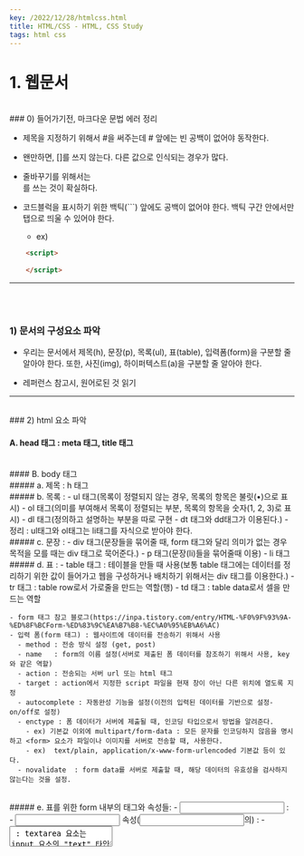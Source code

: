 ```yaml
---
key: /2022/12/28/htmlcss.html
title: HTML/CSS - HTML, CSS Study
tags: html css
---
```


# 1. 웹문서

<br>
### 0) 들어가기전, 마크다운 문법 에러 정리 

- 제목을 지정하기 위해서 #을 써주는데 # 앞에는 빈 공백이 없어야 동작한다.

- 왠만하면, []를 쓰지 않는다. 다른 값으로 인식되는 경우가 많다.

- 줄바꾸기를 위해서는 <br>를 쓰는 것이 확실하다.

- 코드블럭을 표시하기 위한 백틱(```) 앞에도 공백이 없어야 한다. 백틱 구간 안에서만 탭으로 띄울 수 있어야 한다.
  - ex)

```html
	<script>
	
	</script>
```

---


<br><br>
### 1) 문서의 구성요소 파악 

  - 우리는 문서에서 제목(h), 문장(p), 목록(ul), 표(table), 입력폼(form)을 구분할 줄 알아야 한다. 또한, 사진(img), 하이퍼텍스트(a)을 구분할 줄 알아야 한다.

  - 레퍼런스 참고시, 원어로된 것 읽기


---


<br>
### 2) html 요소 파악

#### A. head 태그 : meta 태그, title 태그

<br>
#### B. body 태그 

<br>
##### a. 제목 : h 태그 
	
<br>	
##### b. 목록 : 
      - ul 태그(목록이 정렬되지 않는 경우, 목록의 항목은 불릿(•)으로 표시) 
      - ol 태그(의미를 부여해서 목록이 정렬되는 부분, 목록의 항목을 숫자(1, 2, 3)로 표시) 
      - dl 태그(정의하고 설명하는 부분을 따로 구현 - dt 태그와 dd태그가 이용된다.)
      - 정리 : ul태그와 ol태그는 li태그를 자식으로 받아야 한다.
	
<br>	
##### c. 문장 : 
    - div 태그(문장들을 묶어줄 때, form 태그와 달리 의미가 없는 경우 목적을 모를 때는 div 태그로 묵어준다.) 
    - p 태그(문장(li)들을 묶어줄때 이용)
    - li 태그

<br>	
  ##### d. 표 : 
    - table 태그 : 테이블을 만들 때 사용(보통 table 태그에는 데이터를 정리하기 위한 값이 들어가고 웹을 구성하거나 배치하기 위해서는 div 태그를 이용한다.)
      - tr 태그 : table row로서 가로줄을 만드는 역할(행)
      - td 태그 : table data로서 셀을 만드는 역할
			
		
    - form 태그 참고 블로그(https://inpa.tistory.com/entry/HTML-%F0%9F%93%9A-%ED%8F%BCForm-%ED%83%9C%EA%B7%B8-%EC%A0%95%EB%A6%AC) 
    - 입력 폼(form 태그) : 웹사이트에 데이터를 전송하기 위해서 사용
      - method : 전송 방식 설정 (get, post)
      - name   : form의 이름 설정(서버로 제출된 폼 데이터를 참조하기 위해서 사용, key와 같은 역할)
      - action : 전송되는 서버 url 또는 html 태그
      - target : action에서 지정한 script 파일을 현재 창이 아닌 다른 위치에 열도록 지정 
      - autocomplete : 자동완성 기능을 설정(이전의 입력된 데이터를 기반으로 설정- on/off로 설정)
      - enctype : 폼 데이터가 서버에 제출될 때, 인코딩 타입으로서 방법을 알려준다.
        - ex) 기본값 이외에 multipart/form-data : 모든 문자를 인코딩하지 않음을 명시하고 <form> 요소가 파일이나 이미지를 서버로 전송할 때, 사용한다.
        - ex)  text/plain, application/x-www-form-urlencoded 기본값 등이 있다.
      - novalidate	: form data를 서버로 제출할 때, 해당 데이터의 유효성을 검사하지 않는다는 것을 설정.
			
<br>	
##### e. 표를 위한 form 내부의 태그와 속성들: 
    - <input> : 
    - <input type> 속성(<input>의) :
      - <textarea> : textarea 요소는 input 요소의 "text" 타입과 비슷한 형태이다. 하지만 "text" 타입의 input 요소는 한 줄만 입력이 가능하지만, <textarea> 태그는 긴 내용을 입력하는 것이 가능하다.

	<br>
      - <label> : 
        - input 태그를 제어하여 상태값을 변경하도록 돕는다.
        - 체크박스를 예로 들자면, 클릭 영역이 단순 체크박스 영역에 국한된 것이 아니라 체크박스가 가리키는 툴팁영역에도 클릭시 input 태그가 함께 체크될 수 있다.

        ```html
	        <label for="fruitItem">여기를 클릭</label>
	        <input id="fruitItem" type="checkbox" />
        ```

      - ​위 코드는 label 태그안의 영역을 클릭할 경우 for 속성이 지정된 fruititem 이라는 id 값을 찾는다. 즉 아래의 input 태그가 원격으로, 자동으로 클릭한 것과 같이 동작하게 된다

	<br>
      - <select> & <option> : 
        - 드롭메뉴에서 선택을 할 수 있는 태그. 
        - <option> 태그에서 사용하는 value 속성은 텍스트 필드에서의 value 속성과는 조금 틀리다. 
        - 텍스트 필드에서 value 속성에 값을 입력하면 기본값이 입력되지만 <option> 태그의 경우는 이 <option>이 선택된 경우 전송되는 값을 지정하는 것이다.

      - <datalist> : select는 선택만 할 수 있는 반면, datalist는 리스트에서 어느 한가지를 선택하거나 키워드에 입력할 수 있다.

      - <feildset> : 관련된 입력 양식들을 그룹화할 때 사용

      - <legend> : fieldset 태그 내에서 사용되야 하며 그룹화된 fieldset의 제목을 정의
      - <button> : form 요소중 하나, 페이지에 버튼을 넣고 form을 전송하거나 reset 할 때 사용한다.
<br>		
##### f. <button>와 <input>의 주의 사항
 	
    - <button>와 <input>의 차이점 

    - <input> 태그는 종료태그 없이 type 속성 이용해 버튼에 글자나 이미지 넣지만, <button> 태그는 시작태그와 종료태그 사이에 글자나 이미지 넣음​

    - 항상 <button> 태그의 type 속성을 명시해줘야 함. 왜냐하면, IE(=익스플로러) 경우 기본 타입이 button 이나, 타 브라우저 경우 기본 타입이 submit 이기 때문.

    - <form> 태그 안에서 버튼 만들 땐, 반드시 <input> 태그 이용해 버튼 만들어야 함. 왜냐하면, 타 브라우저가 <button>태그의 속성값을 전송하는 반면, IE는 시작태그와 종료태그 사이의 텍스트나 이미지 전송하기 때문.


---


<br>
### 3) html 강의 요약 내용 정리

- 목록을 ul 태그 하위 목록에서 목록을 1개를 한 번에 만들어 준다.

```html
ul>li

<ul>
	<li></li>
</ul>

```

- 목록을 ul 태그 하위 목록에서 목록을 3개를 한 번에 만들어 준다.

```html
ul>li*3

<ul>
	<li></li>
	<li></li>
	<li></li>
</ul>
```


- 크롬의 web store에서 설치할 것 : 

	- outliner
	- web developer


- header 영역에는 제목을 포함하는 다른 콘텐츠도 포함할 수 있다.


- div 태그는 제목과 콘텐츠를 묶어주는 역할을 해준다.



---

<br>
### 4) section 태그 정리

- section 태그 조건

	- 제목과 내용(콘텐츠)은 항상 포함되어야 한다.



- 시멘틱 section 개념(section에 포함되고 main은 body에만 존재한다.)

	- article : header, footer, main(X)

	- aside : header, footer, main(X)
	
	- nav : header(X), footer(X), main(X)
	
	- body : header, footer, main(O)
	


- section의 부분(영역)을 만드는 태그(section에 포함되지 않는다!! 중요!!)

	- section의 영역을 위해서 초기에는 div 태그가 사용되었다. 
	
	- 이후에는 의미를 부여하기 위해서 다음과 같은 영역 태그가 추가 되었다.
	
		- header
		
		- main
		
		- footer
		

- article에는 contents가 무조건 필요하다.(제목은 덤이다.)


- nav 태그는 제목도 컨턴츠도 아닌 네비게이션을 위한 목록을 의미한다. 따라서, header(X), footer(X), main(X) 이러한 구성을 가진다.



---


<br>
### 5) 인라인 태그 종류(MDN에서 찾아보기)

- a 태그 : 하이퍼텍스트로 href 속성으로 url 연결
- b 태그 : 텍스트를 bold체로 작성
- i 태그 : 텍스트를 이텔릭체로 작성
- u 태그 : 텍스트에 underline을 추가하여 작성
- span 태그 : 보통 css에서 많이 사용한다. 강제적으로 범용적 사용가능하다.

---


<br>
### 6) 인라인 태그 개념

- 블록 태그의 크기는 자신의 영역을 가지고 있고 인라인 태그의 크기는 컨텐츠의 크기가 자신의 크기가 됨.

- 블록, 제목, 목록 스타일의 블록들은 차지하는 영역에서 차이가 있다.



---

<br>
### 7) 인라인 태그 분류

- 의미를 부여하는 태그, 스타일을 위주로 하는 태그, Form 관련 태그, 콘텐츠 관련 태그, 멀티미디어 API 등이 있다.

- Form 관련 태그, 콘텐츠 관련 태그, 멀티미디어 API은 콘텐츠가 결합된 인라인 태그이다.



---

<br>
### 8) 라인 태그 학습을 위한 파일 준비

- a 태그는 Achor에서 의미를 가져왔다. 보통 href 속성으로 url을 가져온다.


---


<br>
### 9) 상대경로와 절대경로

- a. 상대경로
	- 보통 프로젝트 단위의 상대경로를 많이 사용한다.
	- `./`이나 `../`처럼 상대 경로의 가장 앞에 적어주며 보통 생략이 가능하다. 
	- `./`는 해당 경로에서 바로 위의 경로, `../`는 해당 경로에서 위의 위의 경로이다.

- b. 절대경로
	- root로 시작하는 경로이며, 프로젝트의 구조가 변경되면, 사용할 수 없다.
	- 그래서 보통 상대경로를 사용한다.


---

<br>
### 10) A태그의 target 속성

- a 태그의 속성 중에서 `href`를 가장 많이 사용한다.

- a 태그의 target 속성에서 `_self` 속성은 기본값이 현재 `href`에 저장된 현재 경로를 의미한다.

- a 태그의 `_blank`라는 속성은 웹 페이지에서 해당 a 태그가 설정된 하이퍼텍스트를 클릭하면, 이동되는 새로운 페이지가 새로운 탭에서 열린다.

- 웹 페이지 문서는 기본적으로 header, footer, main, aside 등등 여러 개의 문서를 합쳐서 하나의 문서로 만들어서 클라이언트에게 보여준다.


---

<br>
### 11) u,i,b 태그

- css의 등장으로 u,i,b 태그의 의미는 예전과는 많이 달라졌다. 최근에는 기능적인 것보다는 의미를 부여해주는 측면이 크다.

- 인용구를 가져왔다던지 의미를 명확하게 한다던지 등의 의미를 최근에는 부여해서 사용한다.

- 추가로 `<br>` 태그는 웹 문서에서 줄을 바꿔주는 역할을 한다.
 

---
 
<br>
### 12) img 태그

- src 속성 : 
	- img 태그의 가장 대표적인 속성은 src이다. 
	- src 속성은 웹에서 보여주고 싶은 image를 가져오기 위해 프로젝트 파일에서 저장된 이미지를 저장 경로로 설정한다. 
	- 즉, img 태그의 src 속성에서 해당 경로를 설정하여 image를 가져온다. 
	- `<img src="image/17.jpg">`
	- 보통 상대경로를 사용한다.
	
- alt 속성 : 이미지가 버그가 걸려서 이미지를 웹에서 볼 수 없을 때, 이미지가 어떤 이미지인지 설명해줄 수 있는 메세지이다. `<img alt="아메리카노">`

- height 속성 : 이미지의 크기를 설정할 수 있는 속성이다. `<img height="100">`


---

<br>
### 13) 인라인 태그의 변화

- 예전의 웹 문서는 콘텐츠, 구조, 스타일로 구성되어 있지만 최근엔 스타일 부분을 html이 아니라 css에서 담당한다.

- 그래서, html의 기존 스타일 태그를 제거하고 새로운 스타일 언어인 css로 대체되었다.

- 또한, 중복되거나 의미가 모호한 태그를 제거했다.

- 따라서, 미래의 웹 문서는 기본적인 스타일을 위한 태그가 아니라 콘텐츠르 구분하기 위한 태그로의 변화가 필요하다.
 		

---
 		
 		
<br>
### 14) 인라인 태그들의 의미

- 이제는 기존의 스타일을 위해 사용되던 태그의 용도를 변경해서 사용한다.
	- u,i,b,em,strong 태그 등이 있다.
	- `<b>`와 `<em>` 그리고 `<strong>` 태그로 이동할수록 강조해주는 의미가 강력해진다.

- `<s>`와 `<del>` 태그에서 `<del>` 태그는 텍스트를 기본적으로 삭제하지만 `<s>` 태그는 원래 삭제되어 있던 텍스트이고 다른 값으로 바꿔줄 때 사용한다.(ex) 할인 가격에서)

- `<wbr>` 태그는 `<br>`과 비교했을 때, 같은 줄에서 쓰인 단어가 길어지면 알아서 의미적으로 판단하기 쉽게 남은 텍스트 위치를 파악하여 줄바꾸기를 해준다.

- 추가적으로 `<kbd>` 태그는 기술적인 글에서 키보드키를 보여줘야해서 필요로할 때, 사용한다. 

- `<var>` 태그는 어떤 문자를 그대로 보여주어야할 때, 사용한다. 보통 수식에서 많이 사용한다. 

- `<span>` 태그는 사실 의미는 무시하고 스타일만을 위한 인라인 태그이며 범용적으로 사용할 수 있다.(중요! 보통 css에서 많이 사용한다.)

---

<br>
### 15) 그 외의 인라인 태그

- `<sup>`와 `<sub>`태그는 보통 수식에서 많이 사용한다. 수식에서 첨자를 사용할 때, 이용한다.


- `<bdi>` 태그는 나라마다 문장을 쓰는 방향이 다르므로 그것을 설정해 줄 수 있다.(우리나라는 왼쪽에서 오른쪽으로 사용한다.) 


---


<br>
### 16) form 태그와 submit

- `<form action="signup"></form>`
	- action 속성은 해당 url로 이동한다.

- `<input type="submit" value="회원가입">`
	- input은 종료 태그가 없다. type을 설정해주어야 한다.

---


<br>
### 17) Basic Form 태그

- label 태그는 form 태그에서 어떤 내용을 입력할지 명시화 해준다.
 
- fieldset 태그는 form 태그 내부에서 내용들을 묶어줄 때, 이용한다.

- fieldset의 이름을 명시화해줄 때, legend 태그를 이용한다.

- label은 input 태그의 id에서 넘겨받아서 이용하는데 label의 for 속성을 이용한다.
	
	```html
		<label for="uid">아이디</label>
		<input id="uid" name="uid">
	```
	
	- input 태그는 name으로 식별한다.

<br>
### 18) Radio 버튼

```html
	<fieldset>
		<legend>가장 좋아하는 취미</legend>
		
		<input type="radio" id="r" name="hb">
		<label for="r">독서</label>
		
		<input type="radio" name="hb">
		<label>등산</label>
		
		<input type="radio" name="fb">
		<label>축구시청</label>
		
	</fieldset>
```

- input 태그의 속성 중 type은 radio이고 id로 radio 버튼 각각을 식별해주며 name 속성으로 radio 버튼들을 묶어줄 수 있다.

- 따라서, 위의 코드처럼 작성하면, 독서와 등산 버튼은 동시에 누를 수 없다.



# 2. html 실습 코드

```html
<!DOCTYPE html>
<html lang="en">
<head>
    <meta charset="UTF-8">
    <meta http-equiv="X-UA-Compatible" content="IE=edge">
    <meta name="viewport" content="width=device-width, initial-scale=1.0">
    <title>Document</title>
</head>
<body>

    <h1>부안에 오면 꼭! 들리는 카페</h1>

    <div>전체메뉴</div>

    딸기청
    알랜드 아메리카노
    
    버터쿠키
    
    <div>알랜드 오시는 길</div>
    
    <div>
        <div>과일청</div>
        <h4>직접 만든 과일청을 맛보세요</h4>
        
        <p>
            신선한 과일과 알랜드만의 레시피로
            과일향의 풍미를 충분히 느낄 수 있는
            수제청을 드셔보세요.
        </p>
    </div>

    <div>
        <div>쿠키</div>
        <h4>직접 구운 수제 쿠키를 만나보세요</h4>

        <p>
            신선한 버터 그리고 견과류를
            이용해 바삭함을 더해 매일마다
            직접 구운 맛난 쿠키를 만나보세요
        </p>
    </div>

    <div>
        <div>커피</div>
        <h4>다양한 로스팅으로 다채로운 맛을 느껴보세요</h4>

        <p>
            콜롬비아산의 상큼한 맛, 과테말라산의 풍미,
            그 외에 5가지 이상의 다채로운 원두의 맛을 느껴보세요.
        </p>
    </div>

    <div>
        <div>주변명소</div>
        <h4>알랜드 주변의 명소를 찾아보세요.</h4>

        <p>
            알랜드 주변에는 30곳이 넘는 힐링 장소에서 맛나는 커피와 경치로 힐링을 해보세요!
            !!
        </p>
    </div>

</body>
</html>
```


<br><br>
# 3. html 실습 코드(추가)

---

```html
<!DOCTYPE html>
<html lang="en">
<head>
    <meta charset="UTF-8">
    <meta http-equiv="X-UA-Compatible" content="IE=edge">
    <meta name="viewport" content="width=device-width, initial-scale=1.0">
    <title>Document</title>
</head>
<body>
    <header>

    </header>

    <section>
        <h1>회원가입</h1>
        <form action="signup">

            <fieldset>
                <!-- filedset으로 묶어주고 그안에서 legend로 필드셋의 이름을 붙여준다! -->
                <legend>회원가입 정보</legend>
                <!-- 회원가입 내용이 한줄로 길게 나와서 div로 묶어주자! -->
                <div>
                    <label for="uid">아이디</label>
                    <input id="uid" name="uid">
                    <!-- 여기선 input의 id가 label의 for와 연결이되며 input의 name은 나중에 백엔드에서 식별된다. -->
                    <output>유효한 아이디입니다.</output>
                </div>

                <div>
                    <label for="email">이메일</label>
                    <input id="email" name="email">
                    <output>유효한 아이디입니다.</output>
                </div>

                <div>
                    <label for="pwd">비밀번호</label>
                    <input id="pwd" name="pwd">
                    <output>유효한 아이디입니다.</output>
                </div>
                
                <div>
                    <label>비밀번호 확인</label>
                    <input>
                    <output>유효한 아이디입니다.</output>
                </div>
            
                
            </fieldset>
            <fieldset>
                <!-- value는 나중에 식별자로 -->
                <legend>가장 좋아하는 취미</legend>
                <input type="radio" name="hb" value="1">
                <label>축구</label>
                <input type="radio" name="hb" value="2">
                <label>농구</label>
                <input type="radio" name="hb" value="3">
                <label>배구</label>

                <input type="text" name="hb2" list="hb2-li">
                <datalist id="hb2-li">
                    <option value="여행">
                    <option value="여의봉가지고놀기">
                    <option value="여의돟나강공원">
                    <option value="여의도한강공원">
                </datalist>
            </fieldset>

            <div>
                <input type="submit" value="회원가입">
            </div>
        </form>

    </section>
    
</body>
</html>
```
